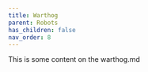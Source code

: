 ```yaml
---
title: Warthog
parent: Robots
has_children: false
nav_order: 8
---
```


This is some content on the warthog.md